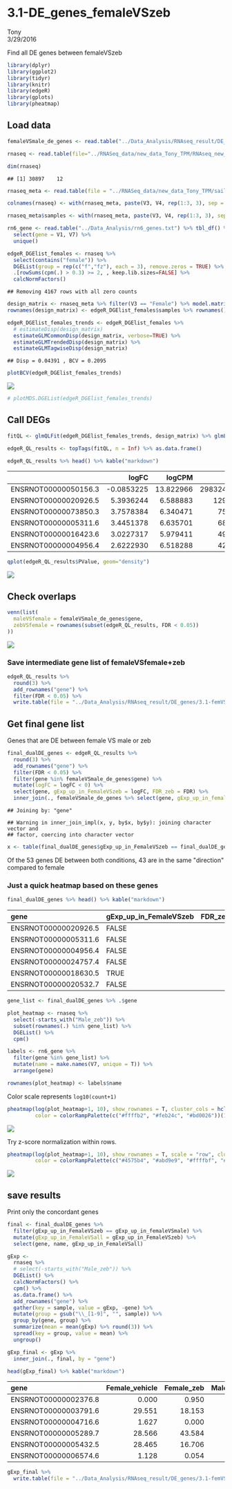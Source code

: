 # 3.1-DE_genes_femaleVSzeb
Tony  
3/29/2016  

Find all DE genes between femaleVSzeb


```r
library(dplyr)
library(ggplot2)
library(tidyr)
library(knitr)
library(edgeR)
library(gplots)
library(pheatmap)
```

## Load data


```r
femaleVSmale_de_genes <- read.table("../Data_Analysis/RNAseq_result/DE_genes/glmQLFit_DE_genes.tsv", header = TRUE)

rnaseq <- read.table(file="../RNASeq_data/new_data_Tony_TPM/RNAseq_new_merged_raw.txt", header = TRUE, stringsAsFactors = FALSE) 

dim(rnaseq)
```

```
## [1] 30897    12
```

```r
rnaseq_meta <- read.table(file = "../RNASeq_data/new_data_Tony_TPM/sailfish_file_table.txt", stringsAsFactors = FALSE)

colnames(rnaseq) <- with(rnaseq_meta, paste(V3, V4, rep(1:3, 3), sep = "_"))

rnaseq_meta$samples <- with(rnaseq_meta, paste(V3, V4, rep(1:3, 3), sep = "_"))

rn6_gene <- read.table("../Data_Analysis/rn6_genes.txt") %>% tbl_df() %>%
  select(gene = V1, V7) %>% 
  unique()
```


```r
edgeR_DGElist_females <- rnaseq %>%
  select(contains("female")) %>%
  DGEList(group = rep(c("f","fz"), each = 3), remove.zeros = TRUE) %>%
  .[rowSums(cpm(.) > 0.3) >= 2, , keep.lib.sizes=FALSE] %>%
  calcNormFactors() 
```

```
## Removing 4167 rows with all zero counts
```

```r
design_matrix <- rnaseq_meta %>% filter(V3 == "Female") %>% model.matrix(~V4, .)
rownames(design_matrix) <- edgeR_DGElist_females$samples %>% rownames()

edgeR_DGElist_females_trends <- edgeR_DGElist_females %>% 
  # estimateDisp(design_matrix)
  estimateGLMCommonDisp(design_matrix, verbose=TRUE) %>%
  estimateGLMTrendedDisp(design_matrix) %>%
  estimateGLMTagwiseDisp(design_matrix)
```

```
## Disp = 0.04391 , BCV = 0.2095
```

```r
plotBCV(edgeR_DGElist_females_trends)
```

![](3.1-DE_genes_femaleVSzeb_files/figure-html/unnamed-chunk-2-1.png)

```r
# plotMDS.DGEList(edgeR_DGElist_females_trends)
```

## Call DEGs


```r
fitQL <- glmQLFit(edgeR_DGElist_females_trends, design_matrix) %>% glmLRT(coef = 2)

edgeR_QL_results <- topTags(fitQL, n = Inf) %>% as.data.frame() 

edgeR_QL_results %>% head() %>% kable("markdown")
```



|                     |      logFC|    logCPM|           LR| PValue| FDR|
|:--------------------|----------:|---------:|------------:|------:|---:|
|ENSRNOT00000050156.3 | -0.0853225| 13.822966| 2983242.1449|      0|   0|
|ENSRNOT00000020926.5 |  5.3936244|  6.588883|    1296.0575|      0|   0|
|ENSRNOT00000073850.3 |  3.7578384|  6.340471|     750.0972|      0|   0|
|ENSRNOT00000005311.6 |  3.4451378|  6.635701|     680.3125|      0|   0|
|ENSRNOT00000016423.6 |  3.0227317|  5.979411|     499.1058|      0|   0|
|ENSRNOT00000004956.4 |  2.6222930|  6.518288|     421.9856|      0|   0|


```r
qplot(edgeR_QL_results$PValue, geom="density")
```

![](3.1-DE_genes_femaleVSzeb_files/figure-html/unnamed-chunk-4-1.png)

## Check overlaps


```r
venn(list(
  maleVSfemale = femaleVSmale_de_genes$gene,
  zebVSfemale = rownames(subset(edgeR_QL_results, FDR < 0.05))
))
```

![](3.1-DE_genes_femaleVSzeb_files/figure-html/unnamed-chunk-5-1.png)

### Save intermediate gene list of femaleVSfemale+zeb


```r
edgeR_QL_results %>%
  round(3) %>%
  add_rownames("gene") %>%
  filter(FDR < 0.05) %>% 
  write.table(file = "../Data_Analysis/RNAseq_result/DE_genes/3.1-femVSfemZeb_allDE_genes.tsv", row.names = F, col.names = T, quote = F, sep = "\t")
```

## Get final gene list

Genes that are DE between female VS male or zeb


```r
final_dualDE_genes <- edgeR_QL_results %>%
  round(3) %>%
  add_rownames("gene") %>%
  filter(FDR < 0.05) %>%
  filter(gene %in% femaleVSmale_de_genes$gene) %>%
  mutate(logFC = logFC < 0) %>%
  select(gene, gExp_up_in_FemaleVSzeb = logFC, FDR_zeb = FDR) %>%
  inner_join(., femaleVSmale_de_genes %>% select(gene, gExp_up_in_femaleVSmale = gExp_up_in_female, FDR_male = FDR, name = V7))
```

```
## Joining by: "gene"
```

```
## Warning in inner_join_impl(x, y, by$x, by$y): joining character vector and
## factor, coercing into character vector
```

```r
x <- table(final_dualDE_genes$gExp_up_in_FemaleVSzeb == final_dualDE_genes$gExp_up_in_femaleVSmale)
```

Of the 53 genes DE between both conditions, 43 are in the same "direction" compared to female

### Just a quick heatmap based on these genes


```r
final_dualDE_genes %>% head() %>% kable("markdown")
```



|gene                 |gExp_up_in_FemaleVSzeb | FDR_zeb|gExp_up_in_femaleVSmale | FDR_male|name    |
|:--------------------|:----------------------|-------:|:-----------------------|--------:|:-------|
|ENSRNOT00000020926.5 |FALSE                  |       0|TRUE                    |    0.000|Ptgds   |
|ENSRNOT00000005311.6 |FALSE                  |       0|TRUE                    |    0.000|Col1a1  |
|ENSRNOT00000004956.4 |FALSE                  |       0|TRUE                    |    0.000|Col3a1  |
|ENSRNOT00000024757.4 |FALSE                  |       0|TRUE                    |    0.035|Slc22a6 |
|ENSRNOT00000018630.5 |TRUE                   |       0|TRUE                    |    0.000|Cdhr1   |
|ENSRNOT00000020532.7 |FALSE                  |       0|TRUE                    |    0.048|Ogn     |

```r
gene_list <- final_dualDE_genes %>% .$gene

plot_heatmap <- rnaseq %>%
  select(-starts_with("Male_zeb")) %>%
  subset(rownames(.) %in% gene_list) %>%
  DGEList() %>%
  cpm()

labels <- rn6_gene %>%
  filter(gene %in% gene_list) %>%
  mutate(name = make.names(V7, unique = T)) %>%
  arrange(gene)

rownames(plot_heatmap) <- labels$name
```

Color scale represents `log10(count+1)`


```r
pheatmap(log(plot_heatmap+1, 10), show_rownames = T, cluster_cols = hclust(as.dist(1-cor(plot_heatmap, method = "spearman")), method = "ward.D2"), clustering_method = "ward.D2",
         color = colorRampPalette(c("#ffffb2", "#feb24c", "#bd0026"))(15))
```

![](3.1-DE_genes_femaleVSzeb_files/figure-html/unnamed-chunk-9-1.png)

Try z-score normalization within rows.


```r
pheatmap(log(plot_heatmap+1, 10), show_rownames = T, scale = "row", cluster_cols = hclust(as.dist(1-cor(plot_heatmap, method = "spearman")), method = "ward.D2"), clustering_method = "ward.D2",
         color = colorRampPalette(c("#4575b4", "#abd9e9", "#ffffbf", "#fdae61", "#d73027"))(15))
```

![](3.1-DE_genes_femaleVSzeb_files/figure-html/unnamed-chunk-10-1.png)

## save results

Print only the concordant genes


```r
final <- final_dualDE_genes %>%
  filter(gExp_up_in_FemaleVSzeb == gExp_up_in_femaleVSmale) %>%
  mutate(gExp_up_in_FemaleVSall = gExp_up_in_FemaleVSzeb) %>%
  select(gene, name, gExp_up_in_FemaleVSall)

gExp <- 
  rnaseq %>%
  # select(-starts_with("Male_zeb")) %>%
  DGEList() %>%
  calcNormFactors() %>%
  cpm() %>% 
  as.data.frame() %>%
  add_rownames("gene") %>%
  gather(key = sample, value = gExp, -gene) %>%
  mutate(group = gsub("\\_[1-9]", "", sample)) %>%
  group_by(gene, group) %>%
  summarize(mean = mean(gExp) %>% round(3)) %>%
  spread(key = group, value = mean) %>%
  ungroup() 

gExp_final <- gExp %>%
  inner_join(., final, by = "gene")

head(gExp_final) %>% kable("markdown")
```



|gene                 | Female_vehicle| Female_zeb| Male_vehicle| Male_zeb|name           |gExp_up_in_FemaleVSall |
|:--------------------|--------------:|----------:|------------:|--------:|:--------------|:----------------------|
|ENSRNOT00000002376.8 |          0.000|      0.950|        0.592|    0.377|Clcn2          |FALSE                  |
|ENSRNOT00000003791.6 |         29.551|     18.153|       16.530|    8.655|LOC100910414   |TRUE                   |
|ENSRNOT00000004716.6 |          1.627|      0.000|        0.331|    1.158|Spta1          |TRUE                   |
|ENSRNOT00000005289.7 |         28.566|     43.584|       42.404|   41.310|Rab3gap1       |FALSE                  |
|ENSRNOT00000005432.5 |         28.465|     16.706|       18.979|   20.736|AABR07016056.1 |TRUE                   |
|ENSRNOT00000006574.6 |          1.128|      0.054|        0.104|    1.034|Fancm          |TRUE                   |

```r
gExp_final %>%
  write.table(file = "../Data_Analysis/RNAseq_result/DE_genes/3.1-femVSfemZeb_glmQLFit_DE_genes.tsv", row.names = F, col.names = T, quote = F, sep = "\t")
```
